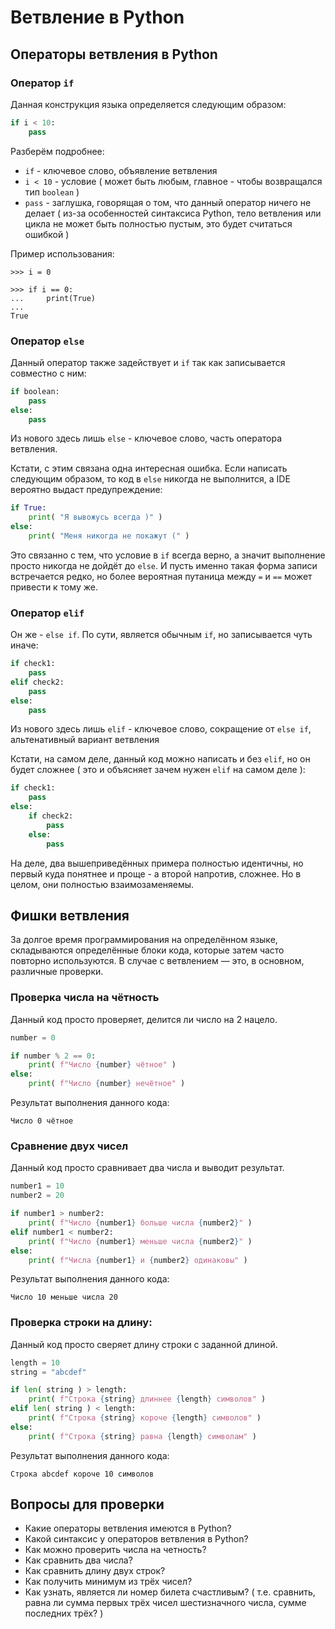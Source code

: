 # Ветвление в Python


## Операторы ветвления в Python

### Оператор `if`

Данная конструкция языка определяется следующим образом:

```python
if i < 10:
	pass
```

Разберём подробнее:

- `if` - ключевое слово, объявление ветвления
- `i < 10` - условие ( может быть любым,  главное - чтобы возвращался тип `boolean` )
- `pass` - заглушка, говорящая о том, что данный оператор ничего не делает ( из-за особенностей синтаксиса Python, тело ветвления или цикла не может быть полностью пустым, это будет считаться ошибкой )

Пример использования:

```shell
>>> i = 0

>>> if i == 0:
...     print(True)
...
True
```

### Оператор `else`

Данный оператор также задействует и `if` так как записывается совместно с ним:

```python
if boolean:
	pass
else:
	pass
```

Из нового здесь лишь `else` - ключевое слово, часть оператора ветвления.

Кстати, с этим связана одна интересная ошибка. Если написать следующим образом, то код в `else` никогда не выполнится, а IDE вероятно выдаст предупреждение:

```python
if True:
	print( "Я вывожусь всегда )" )
else:
	print( "Меня никогда не покажут (" )
```

Это связанно с тем, что условие в `if` всегда верно, а значит выполнение просто никогда не дойдёт до `else`. И пусть именно такая форма записи встречается редко, но более вероятная путаница между `=` и `==` может привести к тому же.

### Оператор `elif`

Он же - `else if`. По сути, является обычным `if`, но записывается чуть иначе:

```python
if check1:
	pass
elif check2:
	pass
else:
	pass
```

Из нового здесь лишь `elif` - ключевое слово, сокращение от `else if`, альтенативный вариант ветвления

Кстати, на самом деле, данный код можно написать и без `elif`, но он будет сложнее ( это и объясняет зачем нужен `elif` на самом деле ):

```python
if check1:
	pass
else:
	if check2:
		pass
	else:
		pass
```

На деле, два вышеприведённых примера полностью идентичны, но первый куда понятнее и проще - а второй напротив, сложнее. Но в целом, они полностью взаимозаменяемы.


## Фишки ветвления

За долгое время программирования на определённом языке, складываются определённые блоки кода, которые затем часто повторно используются. В случае с ветвлением — это, в основном, различные проверки.


### Проверка числа на чётность

Данный код просто проверяет, делится ли число на 2 нацело.

```python
number = 0

if number % 2 == 0:
	print( f"Число {number} чётное" )
else:
	print( f"Число {number} нечётное" )
```

Результат выполнения данного кода:

```text
Число 0 чётное
```

### Сравнение двух чисел

Данный код просто сравнивает два числа и выводит результат.

```python
number1 = 10
number2 = 20

if number1 > number2:
	print( f"Число {number1} больше числа {number2}" )
elif number1 < number2:
	print( f"Число {number1} меньше числа {number2}" )
else:
	print( f"Числа {number1} и {number2} одинаковы" )
```

Результат выполнения данного кода:

```text
Число 10 меньше числа 20
```

### Проверка строки на длину:

Данный код просто сверяет длину строки с заданной длиной.

```python
length = 10
string = "abcdef"

if len( string ) > length:
	print( f"Строка {string} длиннее {length} символов" )
elif len( string ) < length:
	print( f"Строка {string} короче {length} символов" )
else:
	print( f"Строка {string} равна {length} символам" )
```

Результат выполнения данного кода:

```text
Строка abcdef короче 10 символов
```


## Вопросы для проверки

- Какие операторы ветвления имеются в Python?
- Какой синтаксис у операторов ветвления в Python?
- Как можно проверить числа на четность?
- Как сравнить два числа?
- Как сравнить длину двух строк?
- Как получить минимум из трёх чисел?
- Как узнать, является ли номер билета счастливым? ( т.е. сравнить, равна ли сумма первых трёх чисел шестизначного числа, сумме последних трёх? ) 
